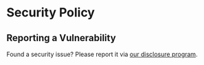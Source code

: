 # Security Policy
## Reporting a Vulnerability
Found a security issue? Please report it via [our disclosure program](https://whitehub.net/programs/unigetui).
